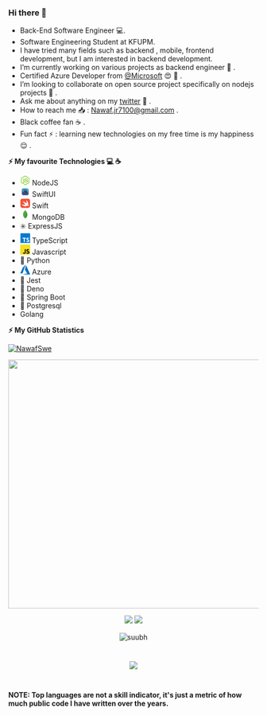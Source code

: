 ### Hi there 👋

<!-- **NawafSwe/NawafSwe** is a ✨ _special_ ✨ repository because its `README.md` (this file) appears on your GitHub profile. !-->
- Back-End Software Engineer 💻.
- Software Engineering Student at KFUPM.
- I have tried many fields such as backend , mobile, frontend development, but I am interested in backend development.
- I’m currently working on various projects as backend engineer 🔭 .
- Certified Azure Developer from <a href="https://github.com/microsoft">@Microsoft</a> 😍 🌱 .
- I’m looking to collaborate on open source project specifically on nodejs projects 👯 .
- Ask me about anything on my <a href="https://twitter.com/Nawaf_B_910">twitter</a> 💬 .
- How to reach me 📥 : Nawaf.jr7100@gmail.com .
- Black coffee fan ☕️ .
- Fun fact ⚡ : learning new technologies on my free time is my happiness 😌 .

<!--  Tech I use !-->
<b> ⚡️ My favourite Technologies 💻 ☕️</b>
<div>
  <ul>
    
<li><img height="20px" width="20px" src="Assessts/Nodejs.webp"/>   NodeJS</li>
<li><img height="20px" width="20px" src="Assessts/swiftui.png"/>  SwiftUI</li>
<li><img height="20px" width="20px" src="Assessts/swift.png"/>  Swift</li>
<li><img height="20px" width="20px" src="Assessts/mongdb.png"/>   MongoDB </li>
<li>✳️ ExpressJS</li>
<li><img height="20px" width="20px" src="Assessts/ts.png"/>  TypeScript</li>
<li><img height="20px" width="20px" src="Assessts/js.png"/>   Javascript</li>
<li>🐍    Python</li>
<li><img height="20px" width="20px" src="Assessts/azure-1.svg"/>  Azure</li>
    <li>🧪 Jest </li>
    <li>🦖 Deno </li>
    <li>🍃 Spring Boot</li>
    <li>📀 Postgresql</li>
    <li>Golang</li>
  </ul>
</div>

<b>⚡ My GitHub Statistics</b>  
<p align="left"> <a href="https://github.com/ryo-ma/github-profile-trophy"><img src="https://github-profile-trophy.vercel.app/?username=NawafSwe&theme=onedark&margin-w=15&margin-h=15&column=7" alt="NawafSwe" /></a> </p>
 <p align="center">
  <img align="center" width="10000" height="500" src="https://activity-graph.herokuapp.com/graph?username=NawafSwe&theme=github" >
 </p> 
 
<p align="center">
<img height="180em" src="https://mz-github-stats.vercel.app/api?username=NawafSwe&show_icons=true&hide_border=true&theme=radical"/>

<!-- Most Used Languages -->
<img height="180em" src="https://mz-github-stats.vercel.app/api/top-langs/?username=NawafSwe&show_icons=true&hide_border=true&layout=compact&langs_count=8&theme=radical"/>

  <p align="center"> 
  <img align="center" width="450"  src="https://github-readme-streak-stats.herokuapp.com/?user=NawafSwe&theme=dark" alt="suubh" /> 

</p>
<div align="center" style="margin: 40px 0">
    <a href="https://github.com/topdev0729/github-profile-views-counter">
        <img width="175px" src="https://komarev.com/ghpvc/?username=nawafswe&color=0A0A0A">
    </a>
  </div>
  
<footer> <strong>
  NOTE: Top languages are not a skill indicator, it's just a metric of how much public code I have written over the years.
</strong> </footer>

</p>
